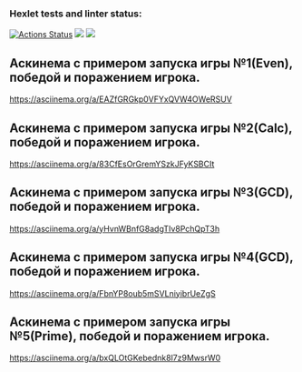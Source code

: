 ### Hexlet tests and linter status:
[![Actions Status](https://github.com/Smslawer/java-project-lvl1/workflows/hexlet-check/badge.svg)](https://github.com/Smslawer/java-project-lvl1/actions)
<a href="https://codeclimate.com/github/codeclimate/codeclimate/maintainability"><img src="https://api.codeclimate.com/v1/badges/a99a88d28ad37a79dbf6/maintainability" /></a>
<a href="https://codeclimate.com/github/codeclimate/codeclimate/test_coverage"><img src="https://api.codeclimate.com/v1/badges/a99a88d28ad37a79dbf6/test_coverage" /></a>
## Аскинема с примером запуска игры №1(Even), победой и поражением игрока.  
https://asciinema.org/a/EAZfGRGkp0VFYxQVW4OWeRSUV
## Аскинема с примером запуска игры №2(Calc), победой и поражением игрока. 
https://asciinema.org/a/83CfEsOrGremYSzkJFyKSBCIt
## Аскинема с примером запуска игры №3(GCD), победой и поражением игрока. 
https://asciinema.org/a/yHvnWBnfG8adgTIv8PchQpT3h
## Аскинема с примером запуска игры №4(GCD), победой и поражением игрока.
https://asciinema.org/a/FbnYP8oub5mSVLniyibrUeZgS 
## Аскинема с примером запуска игры №5(Prime), победой и поражением игрока.
https://asciinema.org/a/bxQLOtGKebednk8l7z9MwsrW0
